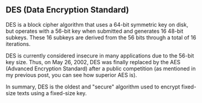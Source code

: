 ## DES (Data Encryption Standard)

DES is a block cipher algorithm that uses a 64-bit symmetric key on disk, but operates with a 56-bit key when submitted and generates 16 48-bit subkeys. These 16 subkeys are derived from the 56 bits through a total of 16 iterations.

DES is currently considered insecure in many applications due to the 56-bit key size. Thus, on May 26, 2002, DES was finally replaced by the AES (Advanced Encryption Standard) after a public competition (as mentioned in my previous post, you can see how superior AES is).

In summary, DES is the oldest and "secure" algorithm used to encrypt fixed-size texts using a fixed-size key.

